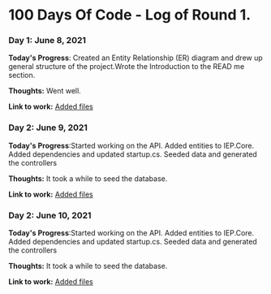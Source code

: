 # 100 Days Of Code - Log of Round 1.


### Day 1: June 8, 2021 


**Today's Progress**: Created an Entity Relationship (ER) diagram and drew up general structure of the project.Wrote the Introduction to the READ me section.

**Thoughts:** Went well.

**Link to work:** [Added files](https://github.com/okalangkenneth/Inspection-Evaluation.git)

### Day 2: June 9, 2021 


**Today's Progress**:Started working on the API. Added entities to IEP.Core. Added dependencies and updated startup.cs. Seeded data and generated the controllers

**Thoughts:** It took a while to seed the database.

**Link to work:** [Added files](https://github.com/okalangkenneth/Inspection-Evaluation.git)

### Day 2: June 10, 2021 


**Today's Progress**:Started working on the API. Added entities to IEP.Core. Added dependencies and updated startup.cs. Seeded data and generated the controllers

**Thoughts:** It took a while to seed the database.

**Link to work:** [Added files](https://github.com/okalangkenneth/Inspection-Evaluation.git)










